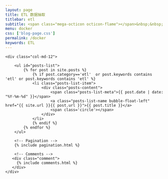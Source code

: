 ```yaml
---
layout: page
title: ETL 数据抽取
titlebar: etl
subtitle: <span class="mega-octicon octicon-flame"></span>&nbsp;&nbsp; ETL 系列
menu: docker
css: ['blog-page.css']
permalink: /docker
keywords: ETL
---
```


<div class="row">

    <div class="col-md-12">

        <ul id="posts-list">
            {% for post in site.posts %}
                {% if post.category=='etl'  or post.keywords contains 'etl' or post.keywords contains 'etl' %}
                <li class="posts-list-item">
                    <div class="posts-content">
                        <span class="posts-list-meta">{{ post.date | date: "%Y-%m-%d" }}</span>
                        <a class="posts-list-name bubble-float-left" href="{{ site.url }}{{ post.url }}">{{ post.title }}</a>
                        <span class='circle'></span>
                    </div>
                </li>
                {% endif %}
            {% endfor %}
        </ul> 

        <!-- Pagination -->
        {% include pagination.html %}

        <!-- Comments -->
       <div class="comment">
         {% include comments.html %}
       </div>
    </div>

</div>
<script>
    $(document).ready(function(){

        // Enable bootstrap tooltip
        $("body").tooltip({ selector: '[data-toggle=tooltip]' });

    });
</script>